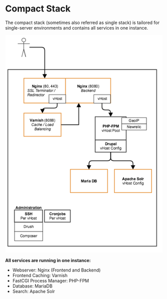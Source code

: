 # Compact Stack

The compact stack (sometimes also referred as single stack) is tailored for single-server environments and contains all services in one instance.

![Schematic overview compact stack](compact.png)


**All services are running in one instance:**

* Webserver: Nginx (Frontend and Backend)
* Frontend Caching: Varnish  
* FastCGI Process Manager: PHP-FPM
* Database: MariaDB
* Search: Apache Solr
